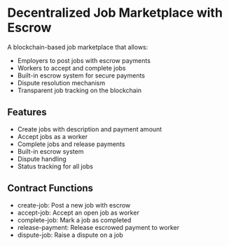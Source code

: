 # Decentralized Job Marketplace with Escrow

A blockchain-based job marketplace that allows:
- Employers to post jobs with escrow payments
- Workers to accept and complete jobs 
- Built-in escrow system for secure payments
- Dispute resolution mechanism
- Transparent job tracking on the blockchain

## Features

- Create jobs with description and payment amount
- Accept jobs as a worker
- Complete jobs and release payments
- Built-in escrow system
- Dispute handling
- Status tracking for all jobs

## Contract Functions

- create-job: Post a new job with escrow
- accept-job: Accept an open job as worker
- complete-job: Mark a job as completed
- release-payment: Release escrowed payment to worker
- dispute-job: Raise a dispute on a job
